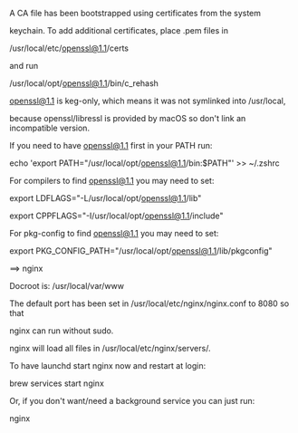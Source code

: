 A CA file has been bootstrapped using certificates from the system

keychain. To add additional certificates, place .pem files in

  /usr/local/etc/openssl@1.1/certs



and run

  /usr/local/opt/openssl@1.1/bin/c_rehash



openssl@1.1 is keg-only, which means it was not symlinked into /usr/local,

because openssl/libressl is provided by macOS so don't link an incompatible version.



If you need to have openssl@1.1 first in your PATH run:

  echo 'export PATH="/usr/local/opt/openssl@1.1/bin:$PATH"' >> ~/.zshrc



For compilers to find openssl@1.1 you may need to set:

  export LDFLAGS="-L/usr/local/opt/openssl@1.1/lib"

  export CPPFLAGS="-I/usr/local/opt/openssl@1.1/include"



For pkg-config to find openssl@1.1 you may need to set:

  export PKG_CONFIG_PATH="/usr/local/opt/openssl@1.1/lib/pkgconfig"



==> nginx

Docroot is: /usr/local/var/www



The default port has been set in /usr/local/etc/nginx/nginx.conf to 8080 so that

nginx can run without sudo.



nginx will load all files in /usr/local/etc/nginx/servers/.



To have launchd start nginx now and restart at login:

  brew services start nginx

Or, if you don't want/need a background service you can just run:

  nginx